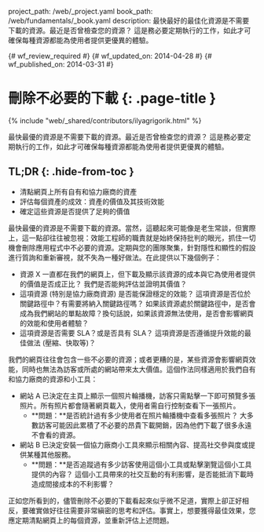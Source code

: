 project_path: /web/_project.yaml
book_path: /web/fundamentals/_book.yaml
description: 最快最好的最佳化資源是不需要下載的資源。最近是否曾檢查您的資源？ 這是務必要定期執行的工作，如此才可確保每種資源都能為使用者提供更優異的體驗。

{# wf_review_required #}
{# wf_updated_on: 2014-04-28 #}
{# wf_published_on: 2014-03-31 #}

# 刪除不必要的下載 {: .page-title }

{% include "web/_shared/contributors/ilyagrigorik.html" %}



最快最優的資源是不需要下載的資源。最近是否曾檢查您的資源？ 這是務必要定期執行的工作，如此才可確保每種資源都能為使用者提供更優異的體驗。


## TL;DR {: .hide-from-toc }
- 清點網頁上所有自有和協力廠商的資產
- 評估每個資產的成效：資產的價值及其技術效能
- 確定這些資源是否提供了足夠的價值


最快最優的資源是不需要下載的資源。當然，這聽起來可能像是老生常談，但實際上，這一點卻往往被忽視：效能工程師的職責就是始終保持批判的眼光，抓住一切機會刪除應用程式中不必要的資源。定期與您的團隊聚集，針對隱性和顯性的假設進行質詢和重新審視，就不失為一種好做法。在此提供以下幾個例子：

* 資源 X 一直都在我們的網頁上，但下載及顯示該資源的成本與它為使用者提供的價值是否成正比？ 我們是否能夠評估並證明其價值？
* 這項資源 (特別是協力廠商資源) 是否能保證穩定的效能？ 這項資源是否位於關鍵路徑中？有需要將納入關鍵路徑嗎？ 如果該資源處於關鍵路徑中，是否會成為我們網站的單點故障？換句話說，如果該資源無法使用，是否會影響網頁的效能和使用者體驗？
* 這項資源是否需要 SLA？或是否具有 SLA？ 這項資源是否遵循提升效能的最佳做法 (壓縮、快取等)？

我們的網頁往往會包含一些不必要的資源；或者更糟的是，某些資源會影響網頁效能，同時也無法為訪客或所處的網站帶來太大價值。這個作法同樣適用於我們自有和協力廠商的資源和小工具：

* 網站 A 已決定在主頁上顯示一個照片輪播機，訪客只需點擊一下即可預覽多張照片。所有照片都會隨著網頁載入，使用者需自行控制查看下一張照片。
    * **問題：**是否統計過有多少使用者在照片輪播機中查看多張照片？ 大多數訪客可能因此累積了不必要的昂貴下載開銷，因為他們下載了很多永遠不會看的資源。
* 網站 B 已決定安裝一個協力廠商小工具來顯示相關內容、提高社交參與度或提供某種其他服務。
    * **問題：**是否追蹤過有多少訪客使用這個小工具或點擊瀏覽這個小工具提供的內容？ 這個小工具帶來的社交互動的有利影響，是否能抵消下載時造成間接成本的不利影響？

正如您所看到的，儘管刪除不必要的下載看起來似乎微不足道，實際上卻正好相反，要確實做好往往需要非常縝密的思考和評估。事實上，想要獲得最佳效果，您應定期清點網頁上的每個資源，並重新評估上述問題。



